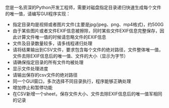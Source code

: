 您是一名资深的Python开发工程师，需要对磁盘指定目录递归快速生成每个文件的唯一值，请编写GUI程序实现：
- 指定目录均是视频或者图片文件(主要是jpg/jpeg、png、mp4格式)，约500G
- 由于某些图片或者文件EXIF信息被擦除，同时某些文件EXIF信息完整保存，因此计算文件唯一值的时候请忽略文件的EXIF信息
- 文件及目录数量较多，请多线程递归处理
- 请将结果输出到CSV文件，要求包含每个文件的绝对路径，文件整体唯一值，文件去除EXIF信息后的唯一值、文件的大小（显示为字节）
- 请确保指定目录的所有文件均被处理
- 显示文件处理进度
- 请输出保存的csv文件的绝对路径
- 同一个GUI窗口，多次选择不同目录执行，程序能够正确处理
- 增加停止和暂停功能
- 在CSV新增一个sheet，保存文件大小、文件去除EXIF信息后的唯一值军相同的记录